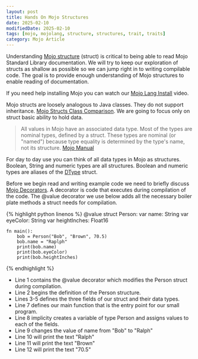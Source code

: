 ```yaml
---
layout: post
title: Hands On Mojo Structures 
date: 2025-02-10
modifiedDate: 2025-02-10
tags: [mojo, mojolang, structure, structures, trait, traits]
category: Mojo Article
---
```


Understanding [Mojo structure](https://docs.modular.com/mojo/manual/structs) (struct) is critical to being able to read Mojo Standard Library documentation.
We will try to keep our exploration of structs as shallow as possible so we can jump right in to writing compilable code. The goal is to provide enough understanding
of Mojo structures to enable reading of documentation.
<!--more-->

If you need help installing Mojo you can watch our [Mojo Lang Install](https://rumble.com/v60lhj2-mojo-lang-install-d-list-coders.html?e9s=src_v1_ucp) video.

Mojo structs are loosely analogous to Java classes.  They do not support inheritance.  [Mojo Structs Class Comparison](https://docs.modular.com/mojo/manual/structs#structs-compared-to-classes).
We are going to focus only on struct basic ability to hold data.  

>All values in Mojo have an associated data type. Most of the types are nominal types, defined by a struct. These types are nominal (or "named") because type equality is determined by the type's name, not its structure.
> [Mojo Manual](https://docs.modular.com/mojo/manual/types)

For day to day use you can think of all data types in Mojo as structures.  Boolean, String and numeric types are all structures.
Boolean and numeric types are aliases of the [DType](https://docs.modular.com/mojo/stdlib/builtin/dtype/DType/) struct.

Before we begin read and writing example code we need to briefly discuss [Mojo Decorators](https://docs.modular.com/mojo/manual/decorators/).
A decorator is code that executes during compilation of the code.  The @value decorator we use below adds all the necessary boiler plate methods
a struct needs for compilation.

{% highlight python linenos %}
    @value
    struct Person:
        var name: String
        var eyeColor: String
        var heightInches: Float16

    fn main():
        bob = Person("Bob", "Brown", 70.5)
        bob.name = "Raplph"
        print(bob.name)
        print(bob.eyeColor)
        print(bob.heightInches)
{% endhighlight %}

* Line 1 contains the @value decorator which modifies the Person struct during compilation.
* Line 2 begins the definition of the Person structure.
* Lines 3-5 defines the three fields of our struct and their data types.
* Line 7 defines our main function that is the entry point for our small program.
* Line 8 implicity creates a variable of type Person and assigns values to each of the fields.
* Line 9 changes the value of name from "Bob" to "Ralph"
* Line 10 will print the text "Ralph"
* Line 11 will print the text "Brown"
* Line 12 will print the text "70.5"
